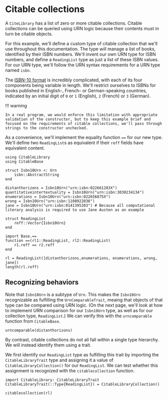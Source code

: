 # Citable collections

A `CiteLibrary` has a list of zero or more citable collections. Citable collections can be queried using URN logic because their contents must in turn be citable objects.  

For this example, we'll define a custom type of citable collection that we'll use throughout this documentation.  The type will manage a list of books, identified by their ISBN numbers.  We'll invent our own URN type for ISBN numbers, and define a `ReadingList` type as just a list of these ISBN values.  For our URN type, we'll follow the URN syntax requirements for a URN type named `isbn`.

The [ISBN-10 format](https://en.wikipedia.org/wiki/International_Standard_Book_Number) is incredibly complicated, with each of its four components being variable in length.    We'll restrict ourselves to ISBNs for books published in English-, French- or German-speaking countries, indicated by an initial digit of `0` or `1` (English), `2` (French) or `3` (German).  


!!! warning

    In a real program, we would enforce this limitation with appropriate validation of the constructor, but to keep this example brief and focused on the requirements of citable collections, we'll pass through strings to the constructor unchecked.


As a convenience, we'll implement the equality function `==` for our new type.  We'll define two `ReadingList`s as equivalent if their `reff` fields have equivalent content.


```@example citelib
using CitableLibrary
using CitableBase

struct Isbn10Urn <: Urn
    isbn::AbstractString
end

distanthorizons = Isbn10Urn("urn:isbn:022661283X")
quantitativeintertextuality = Isbn10Urn("urn:isbn:3030234134")
enumerations = Isbn10Urn("urn:isbn:022656875X")
wrong = Isbn10Urn("urn:isbn:1108922036")
jane = Isbn10Urn("urn:isbn:0141395203") # Because all computational literary analysis is required to use Jane Austen as an example

struct ReadingList
    reff::Vector{Isbn10Urn}
end

import Base.==
function ==(rl1::ReadingList, rl2::ReadingList)
    r1.reff == r2.reff
end

rl = ReadingList([distanthorizons,enumerations, enumerations, wrong, jane])
length(rl.reff)
```



## Recognizing behaviors


Note that `Isbn10Urn` is a subtype of `Urn`. This makes the `Isbn10Urn` recognizable as fulfilling the `UrnComparableTrait`, meaing that objects of that type can be compared using URN logic.
(On the next page, we'll look at how to implement URN comparison for our `Isbn10Urn` type, as well as for our collection type, `ReadingList`.)  We can verify this with the `urncomparable` function from `CitableBase`.


```@example citelib
urncomparable(distanthorizons)
```


By contrast, citable collections do not all fall within a single type hierarchy.  We will instead identify them using a trait. 


We first identify our `ReadingList` type as fulfilling this trait by importing the `CitableLibraryTrait` type and assigning it a value of `CitableLibraryCollection()` for our `ReadingList`.  We can test whether this assignment is recognized with the `citablecollection` function.

```@example citelib
import CitableLibrary: CitableLibraryTrait
CitableLibraryTrait(::Type{ReadingList}) = CitableLibraryCollection()

citablecollection(rl)
```